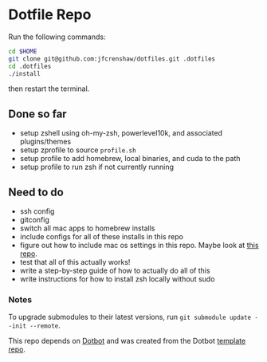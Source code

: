 # Dotfile Repo

Run the following commands:
```bash
cd $HOME
git clone git@github.com:jfcrenshaw/dotfiles.git .dotfiles
cd .dotfiles
./install
```

then restart the terminal.

## Done so far

- setup zshell using oh-my-zsh, powerlevel10k, and associated plugins/themes
- setup zprofile to source `profile.sh`
- setup profile to add homebrew, local binaries, and cuda to the path
- setup profile to run zsh if not currently running

## Need to do

- ssh config
- gitconfig
- switch all mac apps to homebrew installs
- include configs for all of these installs in this repo
- figure out how to include mac os settings in this repo. Maybe look at [this repo](https://github.com/denolfe/dotfiles/tree/master/macos).
- test that all of this actually works!
- write a step-by-step guide of how to actually do all of this
- write instructions for how to install zsh locally without sudo

### Notes

To upgrade submodules to their latest versions, run
`git submodule update --init --remote`.

This repo depends on [Dotbot][dotbot] and was created from the Dotbot [template repo][template].

[dotbot]: https://github.com/anishathalye/dotbot
[template]: https://github.com/anishathalye/dotfiles_template/